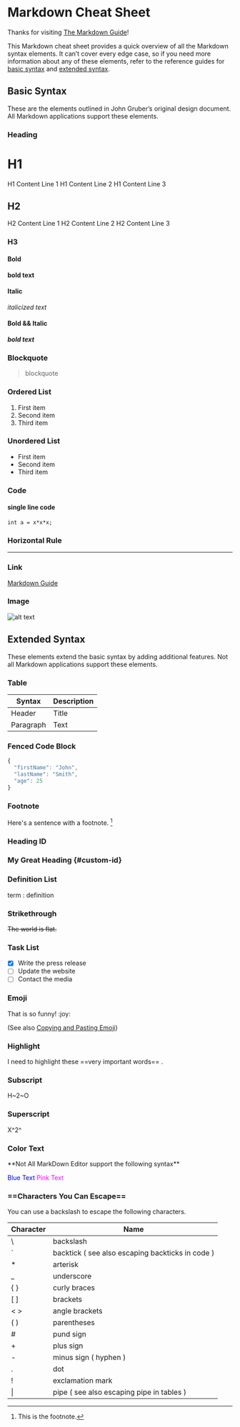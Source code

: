 # Markdown Cheat Sheet

Thanks for visiting [The Markdown Guide](https://www.markdownguide.org)!

This Markdown cheat sheet provides a quick overview of all the Markdown syntax elements. It can’t cover every edge case, so if you need more information about any of these elements, refer to the reference guides for [basic syntax](https://www.markdownguide.org/basic-syntax) and [extended syntax](https://www.markdownguide.org/extended-syntax).

## Basic Syntax

These are the elements outlined in John Gruber’s original design document. All Markdown applications support these elements.

### Heading

# H1

H1 Content Line 1
H1 Content Line 2
H1 Content Line 3

## H2

H2 Content Line 1
H2 Content Line 2
H2 Content Line 3

### H3

#### Bold

**bold text**

#### Italic

*italicized text*

#### Bold && Italic

***bold text***

### Blockquote

> blockquote

### Ordered List

1.  First item
2.  Second item
3.  Third item

### Unordered List

*   First item
*   Second item
*   Third item

### Code

#### single line code

`int a = x*x*x;`

### Horizontal Rule

***

### Link

[Markdown Guide](https://www.markdownguide.org)

### Image

![alt text](file:///M:/Color_Mode.png)

## Extended Syntax

These elements extend the basic syntax by adding additional features. Not all Markdown applications support these elements.

### Table

| Syntax    | Description |
| --------- | ----------- |
| Header    | Title       |
| Paragraph | Text        |

### Fenced Code Block

```JavaScript
{
  "firstName": "John",  
  "lastName": "Smith",   
  "age": 25
}
```

### Footnote

Here's a sentence with a footnote. [^1]

[^1]: This is the footnote.

### Heading ID

### My Great Heading {#custom-id}

### Definition List

term
:   definition

### Strikethrough

~~The world is flat.~~

### Task List

*   [x] Write the press release
*   [ ] Update the website
*   [ ] Contact the media

### Emoji

That is so funny! \:joy:

(See also [Copying and Pasting Emoji](https://www.markdownguide.org/extended-syntax/#copying-and-pasting-emoji))

### Highlight

I need to highlight these ==very important words== .

### Subscript

H~2~O

### Superscript

X^2^

### Color Text &#x20;

\*\*Not All MarkDown Editor support the following syntax\*\*&#x20;

<font color="blue">Blue Text</font> <font color="#FF00FF">Pink Text</font>

### ==Characters You Can Escape==

You can use a backslash to escape the following characters.

| Character | Name                                             |
| --------- | ------------------------------------------------ |
| \\        | backslash                                        |
| \`        | backtick ( see also escaping backticks in code ) |
| \*        | arterisk                                         |
| \_        | underscore                                       |
| { }       | curly braces                                     |
| \[ ]      | brackets                                         |
| < >       | angle brackets                                   |
| ( )       | parentheses                                      |
| #         | pund sign                                        |
| +         | plus sign                                        |
| -         | minus sign ( hyphen )                            |
| .         | dot                                              |
| !         | exclamation mark                                 |
| \|        | pipe ( see also escaping pipe in tables )        |

